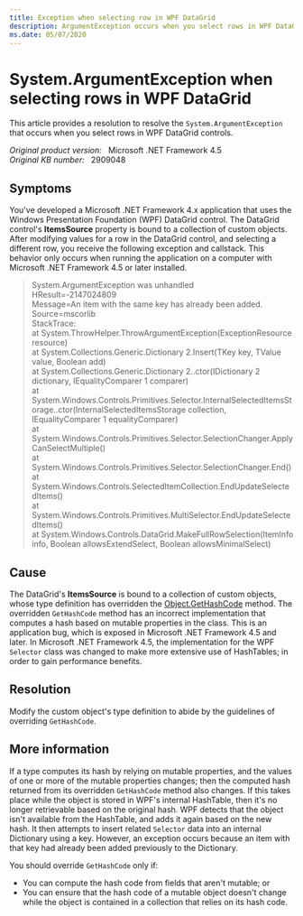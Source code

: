 ```yaml
---
title: Exception when selecting row in WPF DataGrid
description: ArgumentException occurs when you select rows in WPF DataGrid. This article provides a resolution.
ms.date: 05/07/2020
---
```

# System.ArgumentException when selecting rows in WPF DataGrid

This article provides a resolution to resolve the `System.ArgumentException` that occurs when you select rows in WPF DataGrid controls.

_Original product version:_ &nbsp; Microsoft .NET Framework 4.5  
_Original KB number:_ &nbsp; 2909048

## Symptoms

You've developed a Microsoft .NET Framework 4.x application that uses the Windows Presentation Foundation (WPF) DataGrid control. The DataGrid control's **ItemsSource** property is bound to a collection of custom objects. After modifying values for a row in the DataGrid control, and selecting a different row, you receive the following exception and callstack. This behavior only occurs when running the application on a computer with Microsoft .NET Framework 4.5 or later installed.

> System.ArgumentException was unhandled  
> HResult=-2147024809  
> Message=An item with the same key has already been added.  
> Source=mscorlib  
> StackTrace:  
> at System.ThrowHelper.ThrowArgumentException(ExceptionResource resource)  
> at System.Collections.Generic.Dictionary 2.Insert(TKey key, TValue value, Boolean add)  
> at System.Collections.Generic.Dictionary 2..ctor(IDictionary 2 dictionary, IEqualityComparer 1 comparer)  
> at System.Windows.Controls.Primitives.Selector.InternalSelectedItemsStorage..ctor(InternalSelectedItemsStorage collection, IEqualityComparer 1 equalityComparer)  
> at System.Windows.Controls.Primitives.Selector.SelectionChanger.ApplyCanSelectMultiple()  
> at System.Windows.Controls.Primitives.Selector.SelectionChanger.End()  
> at System.Windows.Controls.SelectedItemCollection.EndUpdateSelectedItems()  
> at System.Windows.Controls.Primitives.MultiSelector.EndUpdateSelectedItems()  
> at System.Windows.Controls.DataGrid.MakeFullRowSelection(ItemInfo info, Boolean allowsExtendSelect, Boolean allowsMinimalSelect)

## Cause

The DataGrid's **ItemsSource** is bound to a collection of custom objects, whose type definition has overridden the [Object.GetHashCode](/dotnet/api/system.object.gethashcode?&view=netcore-3.1&preserve-view=true) method. The overridden `GetHashCode` method has an incorrect implementation that computes a hash based on mutable properties in the class. This is an application bug, which is exposed in Microsoft .NET Framework 4.5 and later. In Microsoft .NET Framework 4.5, the implementation for the WPF `Selector` class was changed to make more extensive use of HashTables; in order to gain performance benefits.

## Resolution

Modify the custom object's type definition to abide by the guidelines of overriding `GetHashCode`.

## More information

If a type computes its hash by relying on mutable properties, and the values of one or more of the mutable properties changes; then the computed hash returned from its overridden `GetHashCode` method also changes. If this takes place while the object is stored in WPF's internal HashTable, then it's no longer retrievable based on the original hash. WPF detects that the object isn't available from the HashTable, and adds it again based on the new hash. It then attempts to insert related `Selector` data into an internal Dictionary using a key. However, an exception occurs because an item with that key had already been added previously to the Dictionary.

You should override `GetHashCode` only if:

- You can compute the hash code from fields that aren't mutable; or
- You can ensure that the hash code of a mutable object doesn't change while the object is contained in a collection that relies on its hash code.

